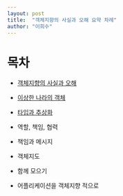 ```yaml
---
layout: post
title:  "객체지향의 사실과 오해 요약 차례"
author: "이희수"
---
```


# 목차

* [객체지향의 사실과 오해](https://hs-glenn-lee.github.io/2019-08-30/oop-mis-fact)

* [이상한 나라의 객체](https://hs-glenn-lee.github.io/2019-09-07/oop-odd-object)

* [타입과 추상화](https://hs-glenn-lee.github.io/2019-12-01/oop-abstraction-and-type)

* 역할, 책임, 협력

* 책임과 메시지

* 객체지도

* 함께 모으기

* 어플리케이션을 객체지향 적으로

